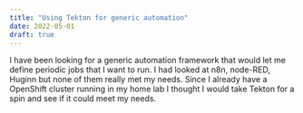 ```yaml
---
title: "Using Tekton for generic automation"
date: 2022-05-01
draft: true
---
```


I have been looking for a generic automation framework that would let me define periodic jobs that
I want to run. I had looked at n8n, node-RED, Huginn but none of them really met my needs. Since I
already have a OpenShift cluster running in my home lab I thought I would take Tekton for a spin and
see if it could meet my needs.

<!--more-->
